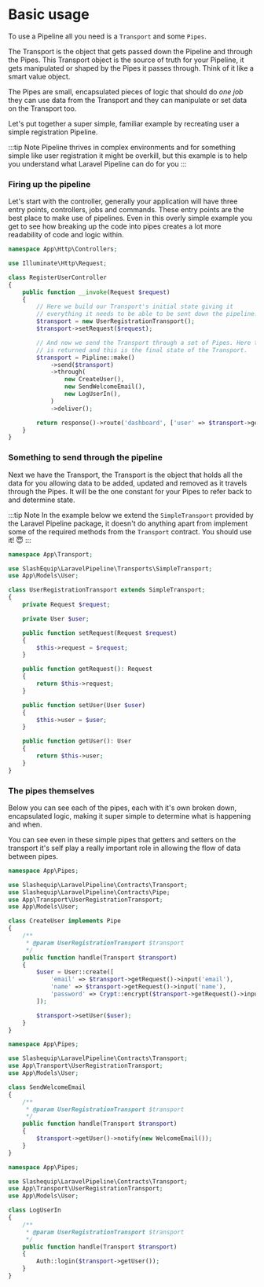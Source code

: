 # Basic usage

To use a Pipeline all you need is a `Transport` and some `Pipes`.

The Transport is the object that gets passed down the Pipeline and through the Pipes. This Transport object is the
source of truth for your Pipeline, it gets manipulated or shaped by the Pipes it passes through. Think of it like a smart value object.

The Pipes are small, encapsulated pieces of logic that should do _one job_ they can use data from the Transport
and they can manipulate or set data on the Transport too.

Let's put together a super simple, familiar example by recreating user a simple registration Pipeline.

:::tip Note
Pipeline thrives in complex environments and for something simple like user registration it might be overkill, but this
example is to help you understand what Laravel Pipeline can do for you
:::

### Firing up the pipeline
Let's start with the controller, generally your application will have three entry points, controllers, jobs and commands. These entry points are the best place to make use of pipelines. Even in this overly simple example you get to see how breaking up the code into pipes creates a lot more readability of code and logic within.

```php
namespace App\Http\Controllers;

use Illuminate\Http\Request;

class RegisterUserController
{
    public function __invoke(Request $request)
    {
        // Here we build our Transport's initial state giving it
        // everything it needs to be able to be sent down the pipeline.
        $transport = new UserRegistrationTransport();
        $transport->setRequest($request);

        // And now we send the Transport through a set of Pipes. Here the Transport
        // is returned and this is the final state of the Transport.
        $transport = Pipline::make()
            ->send($transport)
            ->through(
                new CreateUser(),
                new SendWelcomeEmail(),
                new LogUserIn(),
            )
            ->deliver();

        return response()->route('dashboard', ['user' => $transport->getUser()->id])
    }
}
```

### Something to send through the pipeline
Next we have the Transport, the Transport is the object that holds all the data for you allowing data to be added, updated and removed as it travels through the Pipes. It will be the one constant for your Pipes to refer back to and determine state.

:::tip Note
In the example below we extend the `SimpleTransport` provided by the Laravel Pipeline package, it doesn't do anything
apart from implement some of the required methods from the `Transport` contract. You should use it! 😇
:::

```php
namespace App\Transport;

use SlashEquip\LaravelPipeline\Transports\SimpleTransport;
use App\Models\User;

class UserRegistrationTransport extends SimpleTransport;
{
    private Request $request;

    private User $user;

    public function setRequest(Request $request)
    {
        $this->request = $request;
    }

    public function getRequest(): Request
    {
        return $this->request;
    }

    public function setUser(User $user)
    {
        $this->user = $user;
    }

    public function getUser(): User
    {
        return $this->user;
    }
}
```

### The pipes themselves
Below you can see each of the pipes, each with it's own broken down, encapsulated logic, making it super simple to determine what is happening and when.

You can see even in these simple pipes that getters and setters on the transport it's self play a really important role in allowing the flow of data between pipes.

```php
namespace App\Pipes;

use Slashequip\LaravelPipeline\Contracts\Transport;
use Slashequip\LaravelPipeline\Contracts\Pipe;
use App\Transport\UserRegistrationTransport;
use App\Models\User;

class CreateUser implements Pipe
{
    /**
     * @param UserRegistrationTransport $transport
     */
    public function handle(Transport $transport)
    {
        $user = User::create([
            'email' => $transport->getRequest()->input('email'),
            'name' => $transport->getRequest()->input('name'),
            'password' => Crypt::encrypt($transport->getRequest()->input('password')),
        ]);

        $transport->setUser($user);
    }
}
```

```php
namespace App\Pipes;

use Slashequip\LaravelPipeline\Contracts\Transport;
use App\Transport\UserRegistrationTransport;
use App\Models\User;

class SendWelcomeEmail
{
    /**
     * @param UserRegistrationTransport $transport
     */
    public function handle(Transport $transport)
    {
        $transport->getUser()->notify(new WelcomeEmail());
    }
}
```

```php
namespace App\Pipes;

use Slashequip\LaravelPipeline\Contracts\Transport;
use App\Transport\UserRegistrationTransport;
use App\Models\User;

class LogUserIn
{
    /**
     * @param UserRegistrationTransport $transport
     */
    public function handle(Transport $transport)
    {
        Auth::login($transport->getUser());
    }
}
```
